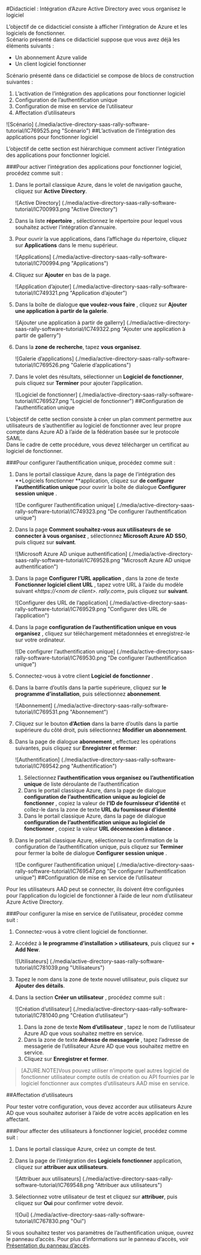 <properties 
    pageTitle="Didacticiel : Intégration d’Azure Active Directory avec un logiciel de vous organisez | Microsoft Azure" 
    description="Découvrez comment utiliser les logiciels fonctionner avec Azure Active Directory pour activer l’authentification unique, la mise en service automatisé et bien plus encore !" 
    services="active-directory" 
    authors="jeevansd"  
    documentationCenter="na" 
    manager="femila"/>
<tags 
    ms.service="active-directory" 
    ms.devlang="na" 
    ms.topic="article" 
    ms.tgt_pltfrm="na" 
    ms.workload="identity" 
    ms.date="09/26/2016" 
    ms.author="jeedes" />

#<a name="tutorial-azure-active-directory-integration-with-rally-software"></a>Didacticiel : Intégration d’Azure Active Directory avec vous organisez le logiciel
  
L’objectif de ce didacticiel consiste à afficher l’intégration de Azure et les logiciels de fonctionner.  
Scénario présenté dans ce didacticiel suppose que vous avez déjà les éléments suivants :

-   Un abonnement Azure valide
-   Un client logiciel fonctionner
  
Scénario présenté dans ce didacticiel se compose de blocs de construction suivantes :

1.  L’activation de l’intégration des applications pour fonctionner logiciel
2.  Configuration de l’authentification unique
3.  Configuration de mise en service de l’utilisateur
4.  Affectation d’utilisateurs

![Scénario] (./media/active-directory-saas-rally-software-tutorial/IC769525.png "Scénario")
##<a name="enabling-the-application-integration-for-rally-software"></a>L’activation de l’intégration des applications pour fonctionner logiciel
  
L’objectif de cette section est hiérarchique comment activer l’intégration des applications pour fonctionner logiciel.

###<a name="to-enable-the-application-integration-for-rally-software-perform-the-following-steps"></a>Pour activer l’intégration des applications pour fonctionner logiciel, procédez comme suit :

1.  Dans le portail classique Azure, dans le volet de navigation gauche, cliquez sur **Active Directory**.

    ![Active Directory] (./media/active-directory-saas-rally-software-tutorial/IC700993.png "Active Directory")

2.  Dans la liste **répertoire** , sélectionnez le répertoire pour lequel vous souhaitez activer l’intégration d’annuaire.

3.  Pour ouvrir la vue applications, dans l’affichage du répertoire, cliquez sur **Applications** dans le menu supérieur.

    ![Applications] (./media/active-directory-saas-rally-software-tutorial/IC700994.png "Applications")

4.  Cliquez sur **Ajouter** en bas de la page.

    ![Application d’ajouter] (./media/active-directory-saas-rally-software-tutorial/IC749321.png "Application d’ajouter")

5.  Dans la boîte de dialogue **que voulez-vous faire** , cliquez sur **Ajouter une application à partir de la galerie**.

    ![Ajouter une application à partir de gallerry] (./media/active-directory-saas-rally-software-tutorial/IC749322.png "Ajouter une application à partir de gallerry")

6.  Dans la **zone de recherche**, tapez **vous organisez**.

    ![Galerie d’applications] (./media/active-directory-saas-rally-software-tutorial/IC769526.png "Galerie d’applications")

7.  Dans le volet des résultats, sélectionner un **Logiciel de fonctionner**, puis cliquez sur **Terminer** pour ajouter l’application.

    ![Logiciel de fonctionner] (./media/active-directory-saas-rally-software-tutorial/IC769527.png "Logiciel de fonctionner")
##<a name="configuring-single-sign-on"></a>Configuration de l’authentification unique
  
L’objectif de cette section consiste à créer un plan comment permettre aux utilisateurs de s’authentifier au logiciel de fonctionner avec leur propre compte dans Azure AD à l’aide de la fédération basée sur le protocole SAML.  
Dans le cadre de cette procédure, vous devez télécharger un certificat au logiciel de fonctionner.

###<a name="to-configure-single-sign-on-perform-the-following-steps"></a>Pour configurer l’authentification unique, procédez comme suit :

1.  Dans le portail classique Azure, dans la page de l’intégration des **Logiciels fonctionner **application, cliquez sur **de configurer l’authentification unique** pour ouvrir la boîte de dialogue **Configurer session unique** .

    ![De configurer l’authentification unique] (./media/active-directory-saas-rally-software-tutorial/IC749323.png "De configurer l’authentification unique")

2.  Dans la page **Comment souhaitez-vous aux utilisateurs de se connecter à vous organisez** , sélectionnez **Microsoft Azure AD SSO**, puis cliquez sur **suivant**.

    ![Microsoft Azure AD unique authentification] (./media/active-directory-saas-rally-software-tutorial/IC769528.png "Microsoft Azure AD unique authentification")

3.  Dans la page **Configurer l’URL application** , dans la zone de texte **Fonctionner logiciel client URL** , tapez votre URL à l’aide du modèle suivant «*https://\<nom de client\>. rally.com*», puis cliquez sur **suivant**.

    ![Configurer des URL de l’application] (./media/active-directory-saas-rally-software-tutorial/IC769529.png "Configurer des URL de l’application")

4.  Dans la page **configuration de l’authentification unique en vous organisez** , cliquez sur téléchargement métadonnées et enregistrez-le sur votre ordinateur.

    ![De configurer l’authentification unique] (./media/active-directory-saas-rally-software-tutorial/IC769530.png "De configurer l’authentification unique")

5.  Connectez-vous à votre client **Logiciel de fonctionner** .

6.  Dans la barre d’outils dans la partie supérieure, cliquez sur **le programme d’installation**, puis sélectionnez **abonnement**.

    ![Abonnement] (./media/active-directory-saas-rally-software-tutorial/IC769531.png "Abonnement")

7.  Cliquez sur le bouton **d’Action** dans la barre d’outils dans la partie supérieure du côté droit, puis sélectionnez **Modifier un abonnement**.

8.  Dans la page de dialogue **abonnement** , effectuez les opérations suivantes, puis cliquez sur **Enregistrer et fermer**:

    ![Authentification] (./media/active-directory-saas-rally-software-tutorial/IC769542.png "Authentification")

    1.  Sélectionnez **l’authentification vous organisez ou l’authentification unique** de liste déroulante de l’authentification
    2.  Dans le portail classique Azure, dans la page de dialogue **configuration de l’authentification unique au logiciel de fonctionner** , copiez la valeur de **l’ID de fournisseur d’identité** et collez-le dans la zone de texte **URL du fournisseur d’identité**
    3.  Dans le portail classique Azure, dans la page de dialogue **configuration de l’authentification unique au logiciel de fonctionner** , copiez la valeur **URL déconnexion à distance** .

9.  Dans le portail classique Azure, sélectionnez la confirmation de la configuration de l’authentification unique, puis cliquez sur **Terminer** pour fermer la boîte de dialogue **Configurer session unique** .

    ![De configurer l’authentification unique] (./media/active-directory-saas-rally-software-tutorial/IC769547.png "De configurer l’authentification unique")
##<a name="configuring-user-provisioning"></a>Configuration de mise en service de l’utilisateur
  
Pour les utilisateurs AAD peut se connecter, ils doivent être configurées pour l’application du logiciel de fonctionner à l’aide de leur nom d’utilisateur Azure Active Directory.

###<a name="to-configure-user-provisioning-perform-the-following-steps"></a>Pour configurer la mise en service de l’utilisateur, procédez comme suit :

1.  Connectez-vous à votre client logiciel de fonctionner.

2.  Accédez à **le programme d’installation \> utilisateurs**, puis cliquez sur **+ Add New**.

    ![Utilisateurs] (./media/active-directory-saas-rally-software-tutorial/IC781039.png "Utilisateurs")

3.  Tapez le nom dans la zone de texte nouvel utilisateur, puis cliquez sur **Ajouter des détails**.

4.  Dans la section **Créer un utilisateur** , procédez comme suit :

    ![Création d’utilisateur] (./media/active-directory-saas-rally-software-tutorial/IC781040.png "Création d’utilisateur")

    1.  Dans la zone de texte **Nom d’utilisateur** , tapez le nom de l’utilisateur Azure AD que vous souhaitez mettre en service.
    2.  Dans la zone de texte **Adresse de messagerie** , tapez l’adresse de messagerie de l’utilisateur Azure AD que vous souhaitez mettre en service.
    3.  Cliquez sur **Enregistrer et fermer**.

>[AZURE.NOTE]Vous pouvez utiliser n’importe quel autres logiciel de fonctionner utilisateur compte outils de création ou API fournies par le logiciel fonctionner aux comptes d’utilisateurs AAD mise en service.

##<a name="assigning-users"></a>Affectation d’utilisateurs
  
Pour tester votre configuration, vous devez accorder aux utilisateurs Azure AD que vous souhaitez autoriser à l’aide de votre accès application en les affectant.

###<a name="to-assign-users-to-rally-software-perform-the-following-steps"></a>Pour affecter des utilisateurs à fonctionner logiciel, procédez comme suit :

1.  Dans le portail classique Azure, créez un compte de test.

2.  Dans la page de l’intégration des **Logiciels fonctionner** application, cliquez sur **attribuer aux utilisateurs**.

    ![Attribuer aux utilisateurs] (./media/active-directory-saas-rally-software-tutorial/IC769548.png "Attribuer aux utilisateurs")

3.  Sélectionnez votre utilisateur de test et cliquez sur **attribuer**, puis cliquez sur **Oui** pour confirmer votre devoir.

    ![Oui] (./media/active-directory-saas-rally-software-tutorial/IC767830.png "Oui")
  
Si vous souhaitez tester vos paramètres de l’authentification unique, ouvrez le panneau d’accès. Pour plus d’informations sur le panneau d’accès, voir [Présentation du panneau d’accès](active-directory-saas-access-panel-introduction.md).




